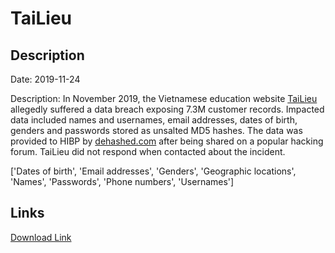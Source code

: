 # TaiLieu

## Description

Date: 2019-11-24

Description:
In November 2019, the Vietnamese education website <a href="https://tailieu.vn/" target="_blank" rel="noopener">TaiLieu</a> allegedly suffered a data breach exposing 7.3M customer records. Impacted data included names and usernames, email addresses, dates of birth, genders and passwords stored as unsalted MD5 hashes. The data was provided to HIBP by <a href="https://dehashed.com/" target="_blank" rel="noopener">dehashed.com</a> after being shared on a popular hacking forum. TaiLieu did not respond when contacted about the incident.


['Dates of birth', 'Email addresses', 'Genders', 'Geographic locations', 'Names', 'Passwords', 'Phone numbers', 'Usernames']

## Links

[Download Link](https://link-to.net/1229997/662.4781597873682/dynamic/?r=dGFpbGlldS52bg==)
